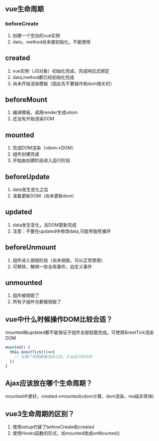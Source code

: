 ## vue生命周期

### beforeCreate

1. 创建一个空白的vue实例
2. data，method尚未被初始化，不能使用

## created

1. vue实例（JS对象）初始化完成，完成响应式绑定
2. data,method都已经初始化完成
3. 尚未开始渲染模板（因此先不要操作和dom相关的）

## beforeMount

1. 编译模板，调用render生成vdom
2. 还没有开始渲染DOM

## mounted

1. 完成DOM渲染（vdom->DOM）
2. 组件创建完成
3. 开始由创建阶段进入运行阶段

## beforeUpdate

1. data发生变化之后
2. 准备更新DOM（尚未更新dom）

## updated

1. data发生变化，且DOM更新完成
2. 注意：不要在updated中修改data,可能导致死循环

## beforeUnmount

1. 组件进入销毁阶段（尚未销毁，可以正常使用）
2. 可移除，解绑一些全局事件，自定义事件

## unmounted

1. 组件被销毁了
2. 所有子组件也都被销毁了

## vue中什么时候操作DOM比较合适？

mounted和updated都不能保证子组件全部挂载完成。可使用$nextTick渲染DOM

```js
mounted() {
  this.$nextTick(()=>{
    // 在整个视图都被渲染之后，才会运行的代码
  })
}
```

## Ajax应该放在哪个生命周期？

mounted中更好。created->mounted(vdom计算，dom渲染，ms级非常快)

## vue3生命周期的区别？

1. 使用setup代替了beforeCreate和created
2. 使用Hooks函数的形式，如mounted改成onMounted()

